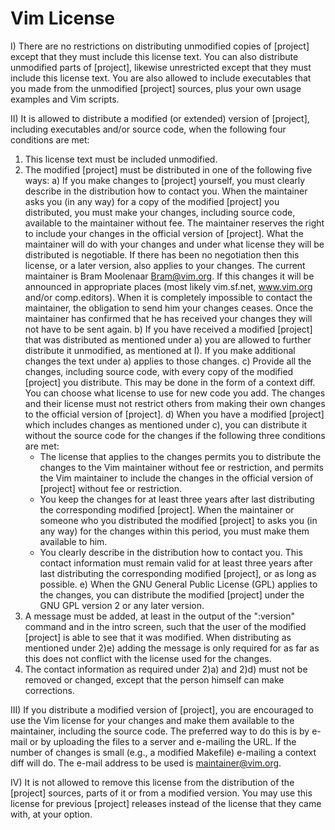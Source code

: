 # Vim License

I) There are no restrictions on distributing unmodified copies of [project] except that they must include this license text. You can also distribute unmodified parts of [project], likewise unrestricted except that they must include this license text. You are also allowed to include executables that you made from the unmodified [project] sources, plus your own usage examples and Vim scripts.

II) It is allowed to distribute a modified (or extended) version of [project], including executables and/or source code, when the following four conditions are met:

1. This license text must be included unmodified.
2. The modified [project] must be distributed in one of the following five ways:
   a) If you make changes to [project] yourself, you must clearly describe in the distribution how to contact you. When the maintainer asks you (in any way) for a copy of the modified [project] you distributed, you must make your changes, including source code, available to the maintainer without fee. The maintainer reserves the right to include your changes in the official version of [project]. What the maintainer will do with your changes and under what license they will be distributed is negotiable. If there has been no negotiation then this license, or a later version, also applies to your changes. The current maintainer is Bram Moolenaar <Bram@vim.org>. If this changes it will be announced in appropriate places (most likely vim.sf.net, www.vim.org and/or comp.editors). When it is completely impossible to contact the maintainer, the obligation to send him your changes ceases. Once the maintainer has confirmed that he has received your changes they will not have to be sent again.
   b) If you have received a modified [project] that was distributed as mentioned under a) you are allowed to further distribute it unmodified, as mentioned at I). If you make additional changes the text under a) applies to those changes.
   c) Provide all the changes, including source code, with every copy of the modified [project] you distribute. This may be done in the form of a context diff. You can choose what license to use for new code you add. The changes and their license must not restrict others from making their own changes to the official version of [project].
   d) When you have a modified [project] which includes changes as mentioned under c), you can distribute it without the source code for the changes if the following three conditions are met:
    - The license that applies to the changes permits you to distribute the changes to the Vim maintainer without fee or restriction, and permits the Vim maintainer to include the changes in the official version of [project] without fee or restriction.
    - You keep the changes for at least three years after last distributing the corresponding modified [project]. When the maintainer or someone who you distributed the modified [project] to asks you (in any way) for the changes within this period, you must make them available to him.
    - You clearly describe in the distribution how to contact you. This contact information must remain valid for at least three years after last distributing the corresponding modified [project], or as long as possible.
      e) When the GNU General Public License (GPL) applies to the changes, you can distribute the modified [project] under the GNU GPL version 2 or any later version.
3. A message must be added, at least in the output of the ":version" command and in the intro screen, such that the user of the modified [project] is able to see that it was modified. When distributing as mentioned under 2)e) adding the message is only required for as far as this does not conflict with the license used for the changes.
4. The contact information as required under 2)a) and 2)d) must not be removed or changed, except that the person himself can make corrections.

III) If you distribute a modified version of [project], you are encouraged to use the Vim license for your changes and make them available to the maintainer, including the source code. The preferred way to do this is by e-mail or by uploading the files to a server and e-mailing the URL. If the number of changes is small (e.g., a modified Makefile) e-mailing a context diff will do. The e-mail address to be used is <maintainer@vim.org>.

IV) It is not allowed to remove this license from the distribution of the [project] sources, parts of it or from a modified version. You may use this license for previous [project] releases instead of the license that they came with, at your option.
